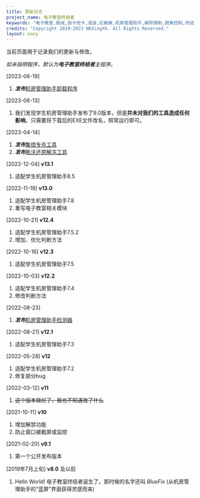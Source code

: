 ```yaml
---
title: 更新日志
project_name: 电子教室终结者
keywords: "电子教室,极域,伽卡他卡,凌波,红蜘蛛,机房管理助手,解除限制,脱离控制,终结者,脱控,破解"
credits: "Copyright 2019-2023 NKXingXh. All Rights Reserved."
layout: easy
---
```


当前页面用于记录我们的更新与修改。

*如未指明程序，默认为**电子教室终结者**主程序。*

[2023-06-19] 
  1. ***发布***[机房管理助手卸载程序](#机房管理助手卸载程序)

[2023-06-13] 
  1. 我们发现学生机房管理助手发布了9.0版本，但是**并未对我们的工具造成任何影响**。只需要将下载后的EXE文件改名，照常运行即可。

[2023-04-14]
  1. ***发布***[集控专杀工具](#集控专杀工具)
  1. ***发布***[希沃还原解冻工具](#希沃还原解冻工具)

[2022-12-04] **v13.1**
  1. 适配学生机房管理助手8.5

[2022-11-19] **v13.0**
  1. 适配学生机房管理助手7.8
  1. 重写电子教室相关模块

[2022-10-21] **v12.4**
  1. 适配学生机房管理助手7.5.2
  1. 增加、优化判断方法

[2022-10-16] **v12.3**
  1. 适配学生机房管理助手7.5

[2022-10-03] **v12.2**
  1. 适配学生机房管理助手7.4
  1. 修改判断方法

[2022-08-23]
  1. ***发布***[机房管理助手检测器](#机房管理助手检测器)

[2022-08-21] **v12.1**
  1. 适配学生机房管理助手7.3

[2022-05-28] **v12**
  1. 适配学生机房管理助手7.2
  1. 修复部分bug

[2022-03-12] **v11**
  1. ~~这个版本做烂了，我也不知道改了什么~~

[2021-10-11] **v10**
  1. 增加解禁功能
  1. 防止窗口被截屏或监控

[2021-02-20] **v9.1**
  1. 第一个公开发布版本

[2019年7月上旬] **v8.0** 及以前
  1. Hello World! 电子教室终结者诞生了。那时候的名字还叫 *BlueFix* (从机房管理助手的“蓝屏”界面获得灵感而来)
